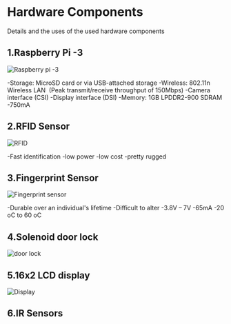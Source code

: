 # Hardware Components
Details and the uses of the used hardware components

## 1.Raspberry Pi -3

![Raspberry pi -3](https://github.com/cepdnaclk/e16-3yp-smart-door-lock/blob/main/Images/Raspberry%20pi.jfif)

-Storage: MicroSD card or via USB-attached storage​
-Wireless: 802.11n Wireless LAN ​
  (Peak transmit/receive throughput of 150Mbps)​
-Camera interface (CSI)​
-Display interface (DSI)​
-Memory: 1GB LPDDR2-900 SDRAM​
-750mA​

## 2.RFID Sensor 

![RFID](https://github.com/cepdnaclk/e16-3yp-smart-door-lock/blob/main/Images/RFID%20sensor.png)

-Fast identification
-low power
-low cost
-pretty rugged

## 3.Fingerprint Sensor

![Fingerprint sensor](https://github.com/cepdnaclk/e16-3yp-smart-door-lock/blob/main/Images/Fingerprint.png)

-Durable over an individual's lifetime 
-Difficult to alter
-3.8V – 7V
-65mA
-20 oC to 60 oC

## 4.Solenoid door lock

![door lock](https://github.com/cepdnaclk/e16-3yp-smart-door-lock/blob/main/Images/lock.png)

## 5.16x2 LCD display

![Display](https://github.com/cepdnaclk/e16-3yp-smart-door-lock/blob/main/Images/display.png)

## 6.IR Sensors
